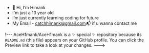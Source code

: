 - 👋 Hi, I’m Himank
- I'm just a 13 year old 
- I’m just currently learning coding for future
- My Email - catchhimank@gmail.com📬 if u wanna contact me

!---
AceH1mank/AceH1mank is a ✨ special ✨ repository because its `README.md` (this file) appears on your GitHub profile.
You can click the Preview link to take a look at your changes.
--->
